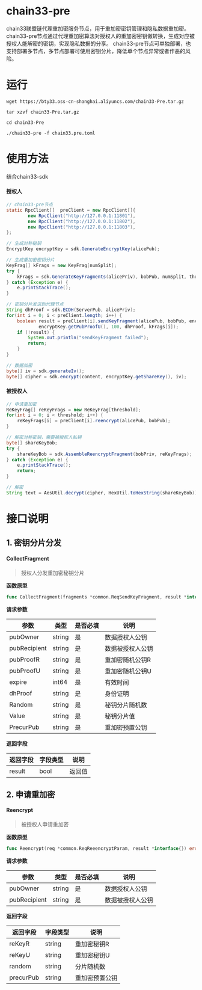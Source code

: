 # chain33-pre

chain33联盟链代理重加密服务节点，用于重加密密钥管理和隐私数据重加密。 chain33-pre节点通过代理重加密算法对授权人的重加密密钥做转换，生成对应被授权人能解密的密钥，实现隐私数据的分享。
chain33-pre节点可单独部署，也支持部署多节点，多节点部署可使用密钥分片，降低单个节点异常或者作恶的风险。


# 运行
```shell
wget https://bty33.oss-cn-shanghai.aliyuncs.com/chain33-Pre.tar.gz

tar xzvf chain33-Pre.tar.gz

cd chain33-Pre

./chain33-pre -f chain33.pre.toml
```

# 使用方法
结合chain33-sdk

#### 授权人
```java
// chain33-pre节点
static RpcClient[]  preClient = new RpcClient[]{
        new RpcClient("http://127.0.0.1:11801"),
        new RpcClient("http://127.0.0.1:11802"),
        new RpcClient("http://127.0.0.1:11803"),
};

// 生成对称秘钥
EncryptKey encryptKey = sdk.GenerateEncryptKey(alicePub);

// 生成重加密密钥分片
KeyFrag[] kFrags = new KeyFrag[numSplit];
try {
    kFrags = sdk.GenerateKeyFragments(alicePriv), bobPub, numSplit, threshold);
} catch (Exception e) {
    e.printStackTrace();
}

// 密钥分片发送到代理节点
String dhProof = sdk.ECDH(ServerPub, alicePriv);
for(int i = 0; i < preClient.length; i++) {
    boolean result = preClient[i].sendKeyFragment(alicePub, bobPub, encryptKey.getPubProofR(),
            encryptKey.getPubProofU(), 100, dhProof, kFrags[i]);
    if (!result) {
        System.out.println("sendKeyFragment failed");
        return;
    }
}

// 数据加密
byte[] iv = sdk.generateIv();
byte[] cipher = sdk.encrypt(content, encryptKey.getShareKey(), iv);
```

#### 被授权人
```java
// 申请重加密
ReKeyFrag[] reKeyFrags = new ReKeyFrag[threshold];
for(int i = 0; i < threshold; i++) {
    reKeyFrags[i] = preClient[i].reencrypt(alicePub, bobPub);
}

// 解密对称密钥，需要被授权人私钥
byte[] shareKeyBob;
try {
    shareKeyBob = sdk.AssembleReencryptFragment(bobPriv, reKeyFrags);
} catch (Exception e) {
    e.printStackTrace();
    return;
}

// 解密
String text = AesUtil.decrypt(cipher, HexUtil.toHexString(shareKeyBob));
```

# 接口说明

## 1. 密钥分片分发

#### CollectFragment

> 授权人分发重加密秘钥分片


**函数原型**

```go
func CollectFragment(fragments *common.ReqSendKeyFragment, result *interface{}) error 
```

**请求参数**

|参数|类型|是否必填|说明|
|----|----|----|----|
|pubOwner|string|是|数据授权人公钥|
|pubRecipient|string|是|数据被授权人公钥|
|pubProofR|string|是|重加密随机公钥R|
|pubProofU|string|是|重加密随机公钥U|
|expire|int64|是|有效时间|
|dhProof|string|是|身份证明|
|Random|string|是|秘钥分片随机数|
|Value|string|是|秘钥分片值|
|PrecurPub|string|是|重加密预置公钥|

**返回字段**

|返回字段|字段类型|说明|
|----|----|----|
|result|bool|返回值|

## 2. 申请重加密

#### Reencrypt

> 被授权人申请重加密

**函数原型**

```go
func Reencrypt(req *common.ReqReeencryptParam, result *interface{}) error
```

**请求参数**

|参数|类型|是否必填|说明|
|----|----|----|----|
|pubOwner|string|是|数据授权人公钥|
|pubRecipient|string|是|数据被授权人公钥|

**返回字段**

|返回字段|字段类型|说明|
|----|----|----|
|reKeyR|string|重加密秘钥R|
|reKeyU|string|重加密秘钥U|
|random|string|分片随机数|
|precurPub|string|重加密预置公钥|